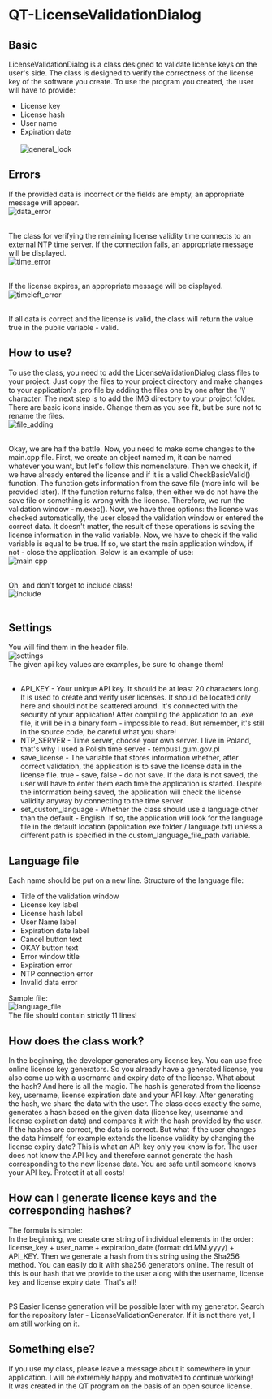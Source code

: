 # QT-LicenseValidationDialog

## Basic
LicenseValidationDialog is a class designed to validate license keys on the user's side. The class is designed to verify the correctness of the license key of the software you create. To use the program you created, the user will have to provide:<br>
- License key<br>
- License hash<br>
- User name<br>
- Expiration date<br><br>
![general_look](https://user-images.githubusercontent.com/72657389/151381678-26ea7cb3-89f1-4c74-8bb6-44b14c84fc92.png)<br>

## Errors
If the provided data is incorrect or the fields are empty, an appropriate message will appear.<br>
![data_error](https://user-images.githubusercontent.com/72657389/151381839-6d231168-b21d-4bf9-94f7-bf25f0634068.png)<br><br>

The class for verifying the remaining license validity time connects to an external NTP time server. If the connection fails, an appropriate message will be displayed.<br>
![time_error](https://user-images.githubusercontent.com/72657389/151382139-d420c093-1be1-4077-b463-3d5e30a65e25.png)<br><br>

If the license expires, an appropriate message will be displayed.<br>
![timeleft_error](https://user-images.githubusercontent.com/72657389/151382267-e564d66b-b1d0-40a0-8cdf-e62e5161f102.png)<br><br>

If all data is correct and the license is valid, the class will return the value true in the public variable - valid.

## How to use?
To use the class, you need to add the LicenseValidationDialog class files to your project. Just copy the files to your project directory and make changes to your application's .pro file by adding the files one by one after the '\\' character. The next step is to add the IMG directory to your project folder. There are basic icons inside. Change them as you see fit, but be sure not to rename the files.<br>
![file_adding](https://user-images.githubusercontent.com/72657389/151382645-20061773-9d69-4dff-bac5-a4d99b243702.png)<br><br>

Okay, we are half the battle. Now, you need to make some changes to the main.cpp file. First, we create an object named m, it can be named whatever you want, but let's follow this nomenclature. Then we check it, if we have already entered the license and if it is a valid CheckBasicValid() function. The function gets information from the save file (more info will be provided later). If the function returns false, then either we do not have the save file or something is wrong with the license. Therefore, we run the validation window - m.exec(). Now, we have three options: the license was checked automatically, the user closed the validation window or entered the correct data. It doesn't matter, the result of these operations is saving the license information in the valid variable. Now, we have to check if the valid variable is equal to be true. If so, we start the main application window, if not - close the application. Below is an example of use:<br>
![main cpp](https://user-images.githubusercontent.com/72657389/151383273-9c6fe5c1-8e6c-4c16-9fd6-270d027dcab0.png)<br><br>

Oh, and don't forget to include class!<br>
![include](https://user-images.githubusercontent.com/72657389/151383424-83904a6b-66ce-4f47-b72c-5a68a66f49d9.png)<br><br>

## Settings
You will find them in the header file.<br>
![settings](https://user-images.githubusercontent.com/72657389/151383567-57d76d20-fdf0-423d-bf88-8f663aa89357.png)<br>
The given api key values are examples, be sure to change them!<br><br>

- API_KEY - Your unique API key. It should be at least 20 characters long. It is used to create and verify user licenses. It should be located only here and should not be scattered around. It's connected with the security of your application! After compiling the application to an .exe file, it will be in a binary form - impossible to read. But remember, it's still in the source code, be careful what you share!
- NTP_SERVER - Time server, choose your own server. I live in Poland, that's why I used a Polish time server - tempus1.gum.gov.pl
- save_license - The variable that stores information whether, after correct validation, the application is to save the license data in the license file. true - save, false - do not save. If the data is not saved, the user will have to enter them each time the application is started. Despite the information being saved, the application will check the license validity anyway by connecting to the time server.
- set_custom_language - Whether the class should use a language other than the default - English. If so, the application will look for the language file in the default location (application exe folder / language.txt) unless a different path is specified in the custom_language_file_path variable.

## Language file
Each name should be put on a new line.
Structure of the language file:
- Title of the validation window
- License key label
- License hash label
- User Name label
- Expiration date label
- Cancel button text
- OKAY button text
- Error window title
- Expiration error
- NTP connection error
- Invalid data error

Sample file:<br>
![language_file](https://user-images.githubusercontent.com/72657389/151384121-2f072c04-3670-4690-92f0-74620cdf761b.png)<br>
The file should contain strictly 11 lines!

## How does the class work?
In the beginning, the developer generates any license key. You can use free online license key generators. So you already have a generated license, you also come up with a username and expiry date of the license. What about the hash? And here is all the magic. The hash is generated from the license key, username, license expiration date and your API key. After generating the hash, we share the data with the user. The class does exactly the same, generates a hash based on the given data (license key, username and license expiration date) and compares it with the hash provided by the user. If the hashes are correct, the data is correct. But what if the user changes the data himself, for example extends the license validity by changing the license expiry date? This is what an API key only you know is for. The user does not know the API key and therefore cannot generate the hash corresponding to the new license data. You are safe until someone knows your API key. Protect it at all costs!

## How can I generate license keys and the corresponding hashes?
The formula is simple:<br>
In the beginning, we create one string of individual elements in the order: license_key + user_name + expiration_date (format: dd.MM.yyyy) + API_KEY. Then we generate a hash from this string using the Sha256 method. You can easily do it with sha256 generators online. The result of this is our hash that we provide to the user along with the username, license key and license expiry date. That's all!<br><br>

PS Easier license generation will be possible later with my generator. Search for the repository later - LicenseValidationGenerator. If it is not there yet, I am still working on it.

## Something else?
If you use my class, please leave a message about it somewhere in your application. I will be extremely happy and motivated to continue working!<br>
It was created in the QT program on the basis of an open source license.

